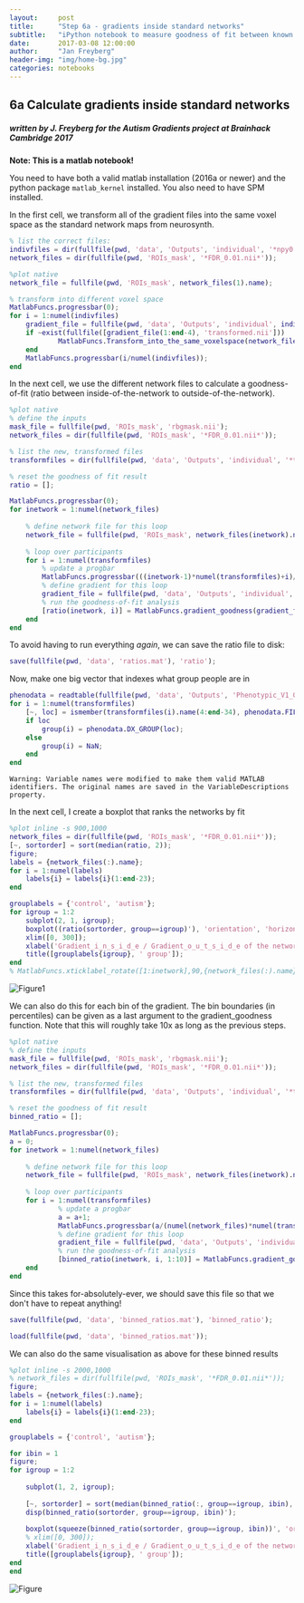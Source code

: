 ```yaml
---
layout:     post
title:      "Step 6a - gradients inside standard networks"
subtitle:   "iPython notebook to measure goodness of fit between known networks and gradient maps"
date:       2017-03-08 12:00:00
author:     "Jan Freyberg"
header-img: "img/home-bg.jpg"
categories: notebooks
---
```


## 6a Calculate gradients inside standard networks

#####  written by J. Freyberg  for the Autism Gradients project at Brainhack Cambridge 2017

__Note: This is a matlab notebook!__

You need to have both a valid matlab installation (2016a or newer) and the python package `matlab_kernel` installed. You also need to have SPM installed.

In the first cell, we transform all of the gradient files into the same voxel space as the standard network maps from neurosynth.


```matlab
% list the correct files:
indivfiles = dir(fullfile(pwd, 'data', 'Outputs', 'individual', '*npy0.nii'));
network_files = dir(fullfile(pwd, 'ROIs_mask', '*FDR_0.01.nii*'));

```


```matlab
%plot native
network_file = fullfile(pwd, 'ROIs_mask', network_files(1).name);

% transform into different voxel space
MatlabFuncs.progressbar(0);
for i = 1:numel(indivfiles)
    gradient_file = fullfile(pwd, 'data', 'Outputs', 'individual', indivfiles(i).name);
    if ~exist(fullfile([gradient_file(1:end-4), 'transformed.nii']))
            MatlabFuncs.Transform_into_the_same_voxelspace(network_file, gradient_file);
    end
    MatlabFuncs.progressbar(i/numel(indivfiles));
end
```

In the next cell, we use the different network files to calculate a goodness-of-fit (ratio between inside-of-the-network to outside-of-the-network).


```matlab
%plot native
% define the inputs
mask_file = fullfile(pwd, 'ROIs_mask', 'rbgmask.nii');
network_files = dir(fullfile(pwd, 'ROIs_mask', '*FDR_0.01.nii*'));

% list the new, transformed files
transformfiles = dir(fullfile(pwd, 'data', 'Outputs', 'individual', '*transformed.nii'));

% reset the goodness of fit result
ratio = [];

MatlabFuncs.progressbar(0);
for inetwork = 1:numel(network_files)
    
    % define network file for this loop
    network_file = fullfile(pwd, 'ROIs_mask', network_files(inetwork).name);
    
    % loop over participants
    for i = 1:numel(transformfiles)
        % update a progbar
        MatlabFuncs.progressbar(((inetwork-1)*numel(transformfiles)+i)/(numel(transformfiles)*numel(network_files)));
        % define gradient for this loop
        gradient_file = fullfile(pwd, 'data', 'Outputs', 'individual', transformfiles(i).name);
        % run the goodness-of-fit analysis
        [ratio(inetwork, i)] = MatlabFuncs.gradient_goodness(gradient_file, network_file, mask_file);
    end
end

```

To avoid having to run everything _again_, we can save the ratio file to disk:


```matlab
save(fullfile(pwd, 'data', 'ratios.mat'), 'ratio');
```

Now, make one big vector that indexes what group people are in


```matlab
phenodata = readtable(fullfile(pwd, 'data', 'Outputs', 'Phenotypic_V1_0b_preprocessed1.csv'));
for i = 1:numel(transformfiles)
    [~, loc] = ismember(transformfiles(i).name(4:end-34), phenodata.FILE_ID(:));
    if loc
        group(i) = phenodata.DX_GROUP(loc);
    else
        group(i) = NaN;
    end
end

```

    Warning: Variable names were modified to make them valid MATLAB identifiers. The original names are saved in the VariableDescriptions property.


In the next cell, I create a boxplot that ranks the networks by fit


```matlab
%plot inline -s 900,1000
network_files = dir(fullfile(pwd, 'ROIs_mask', '*FDR_0.01.nii*'));
[~, sortorder] = sort(median(ratio, 2));
figure;
labels = {network_files(:).name};
for i = 1:numel(labels)
    labels{i} = labels{i}(1:end-23);
end

grouplabels = {'control', 'autism'};
for igroup = 1:2
    subplot(2, 1, igroup);
    boxplot((ratio(sortorder, group==igroup)'), 'orientation', 'horizontal', 'Label', labels(sortorder));
    xlim([0, 300]);
    xlabel('Gradient_i_n_s_i_d_e / Gradient_o_u_t_s_i_d_e of the network');
    title([grouplabels{igroup}, ' group']);
end
% MatlabFuncs.xticklabel_rotate([1:inetwork],90,{network_files(:).name},'interpreter','none')
```


![Figure1](/Autism-Gradients/img/post_imgs/2017-03-05-output_10_0.png)


We can also do this for each bin of the gradient. The bin boundaries (in percentiles) can be given as a last argument to the gradient_goodness function. Note that this will roughly take 10x as long as the previous steps.


```matlab
%plot native
% define the inputs
mask_file = fullfile(pwd, 'ROIs_mask', 'rbgmask.nii');
network_files = dir(fullfile(pwd, 'ROIs_mask', '*FDR_0.01.nii*'));

% list the new, transformed files
transformfiles = dir(fullfile(pwd, 'data', 'Outputs', 'individual', '*transformed.nii'));

% reset the goodness of fit result
binned_ratio = [];

MatlabFuncs.progressbar(0);
a = 0;
for inetwork = 1:numel(network_files)
    
    % define network file for this loop
    network_file = fullfile(pwd, 'ROIs_mask', network_files(inetwork).name);
    
    % loop over participants
    for i = 1:numel(transformfiles)
            % update a progbar
            a = a+1;
            MatlabFuncs.progressbar(a/(numel(network_files)*numel(transformfiles)));
            % define gradient for this loop
            gradient_file = fullfile(pwd, 'data', 'Outputs', 'individual', transformfiles(i).name);
            % run the goodness-of-fit analysis
            [binned_ratio(inetwork, i, 1:10)] = MatlabFuncs.gradient_goodness(gradient_file, network_file, mask_file, true);
    end
end

```

Since this takes for-absolutely-ever, we should save this file so that we don't have to repeat anything!


```matlab
save(fullfile(pwd, 'data', 'binned_ratios.mat'), 'binned_ratio');
```


```matlab
load(fullfile(pwd, 'data', 'binned_ratios.mat'));
```

We can also do the same visualisation as above for these binned results


```matlab
%plot inline -s 2000,1000
% network_files = dir(fullfile(pwd, 'ROIs_mask', '*FDR_0.01.nii*'));
figure;
labels = {network_files(:).name};
for i = 1:numel(labels)
    labels{i} = labels{i}(1:end-23);
end

grouplabels = {'control', 'autism'};

for ibin = 1
figure;
for igroup = 1:2
    
    subplot(1, 2, igroup);
    
    [~, sortorder] = sort(median(binned_ratio(:, group==igroup, ibin), 2));
    disp(binned_ratio(sortorder, group==igroup, ibin)');
    
    boxplot(squeeze(binned_ratio(sortorder, group==igroup, ibin))', 'orientation', 'horizontal', 'Labels', labels(sortorder));
    % xlim([0, 300]);
    xlabel('Gradient_i_n_s_i_d_e / Gradient_o_u_t_s_i_d_e of the network');
    title([grouplabels{igroup}, ' group']);
end
end

```


![Figure](/Autism-Gradients/img/post_imgs/2017-03-05-output_17_0.png)
